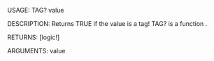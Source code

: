 USAGE:
     TAG? value 

DESCRIPTION:
     Returns TRUE if the value is a tag!
     TAG? is a function .

RETURNS: [logic!]

ARGUMENTS:
    value
